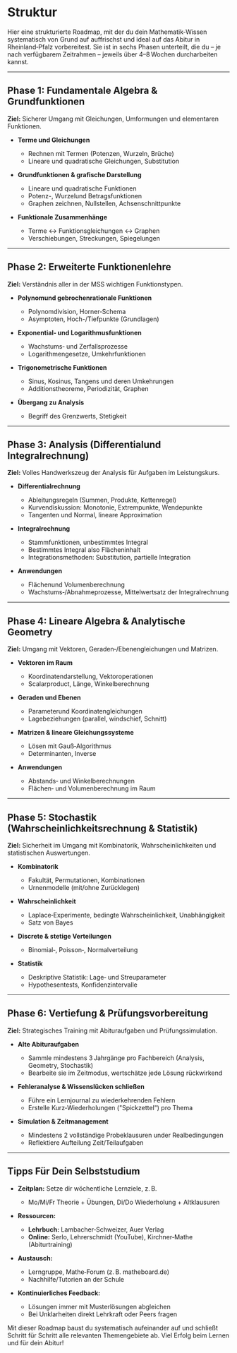 # Struktur

Hier eine strukturierte Roadmap, mit der du dein Mathematik‑Wissen systematisch von Grund auf auffrischst und ideal auf das Abitur in Rheinland‑Pfalz vorbereitest. Sie ist in sechs Phasen unterteilt, die du – je nach verfügbarem Zeitrahmen – jeweils über 4–8 Wochen durcharbeiten kannst.

---

## Phase 1: Fundamentale Algebra & Grundfunktionen

**Ziel:** Sicherer Umgang mit Gleichungen, Umformungen und elementaren Funktionen.

* **Terme und Gleichungen**

	* Rechnen mit Termen (Potenzen, Wurzeln, Brüche)
	* Lineare und quadratische Gleichungen, Substitution
* **Grundfunktionen & grafische Darstellung**

	* Lineare und quadratische Funktionen
	* Potenz-, Wurzelund Betragsfunktionen
	* Graphen zeichnen, Nullstellen, Achsenschnittpunkte
* **Funktionale Zusammenhänge**

	* Terme ↔ Funktionsgleichungen ↔ Graphen
	* Verschiebungen, Streckungen, Spiegelungen

---

## Phase 2: Erweiterte Funktionenlehre

**Ziel:** Verständnis aller in der MSS wichtigen Funktionstypen.

* **Polynomund gebrochen­rationale Funktionen**

	* Polynomdivision, Horner‐Schema
	* Asymptoten, Hoch-/Tiefpunkte (Grundlagen)
* **Exponential‑ und Logarithmus­funktionen**

	* Wachstums‑ und Zerfallsprozesse
	* Logarithmengesetze, Umkehrfunktionen
* **Trigonometrische Funktionen**

	* Sinus, Kosinus, Tangens und deren Umkehrungen
	* Additionstheoreme, Periodizität, Graphen
* **Übergang zu Analysis**

	* Begriff des Grenzwerts, Stetigkeit

---

## Phase 3: Analysis (Differentialund Integralrechnung)

**Ziel:** Volles Handwerkszeug der Analysis für Aufgaben im Leistungskurs.

* **Differentialrechnung**

	* Ableitungsregeln (Summen, Produkte, Kettenregel)
	* Kurvendiskussion: Monotonie, Extrempunkte, Wendepunkte
	* Tangenten und Normal, lineare Approximation
* **Integralrechnung**

	* Stammfunktionen, unbestimmtes Integral
	* Bestimmtes Integral also Flächeninhalt
	* Integrationsmethoden: Substitution, partielle Integration
* **Anwendungen**

	* Flächenund Volumenberechnung
	* Wachstums‐/Abnahmeprozesse, Mittelwertsatz der Integralrechnung

---

## Phase 4: Lineare Algebra & Analytische Geometry

**Ziel:** Umgang mit Vektoren, Geraden‐/Ebenengleichungen und Matrizen.

* **Vektoren im Raum**

	* Koordinatendarstellung, Vektoroperationen
	* Scalar­product, Länge, Winkelberechnung
* **Geraden und Ebenen**

	* Parameterund Koordinatengleichungen
	* Lagebeziehungen (parallel, windschief, Schnitt)
* **Matrizen & lineare Gleichungssysteme**

	* Lösen mit Gauß‐Algorithmus
	* Determinanten, Inverse
* **Anwendungen**

	* Abstands‑ und Winkelberechnungen
	* Flächen‑ und Volumenberechnung im Raum

---

## Phase 5: Stochastik (Wahrscheinlichkeitsrechnung & Statistik)

**Ziel:** Sicherheit im Umgang mit Kombinatorik, Wahrscheinlichkeiten und statistischen Auswertungen.

* **Kombinatorik**

	* Fakultät, Permutationen, Kombinationen
	* Urnenmodelle (mit/ohne Zurücklegen)
* **Wahrscheinlichkeit**

	* Laplace‐Experimente, bedingte Wahrscheinlichkeit, Unabhängigkeit
	* Satz von Bayes
* **Discrete & stetige Verteilungen**

	* Binomial‑, Poisson‑, Normalverteilung
* **Statistik**

	* Deskriptive Statistik: Lage‑ und Streuparameter
	* Hypothesentests, Konfidenzintervalle

---

## Phase 6: Vertiefung & Prüfungsvorbereitung

**Ziel:** Strategisches Training mit Abituraufgaben und Prüfungssimulation.

* **Alte Abituraufgaben**

	* Sammle mindestens 3 Jahrgänge pro Fachbereich (Analysis, Geometry, Stochastik)
	* Bearbeite sie im Zeit­modus, wertschätze jede Lösung rückwirkend
* **Fehleranalyse & Wissenslücken schließen**

	* Führe ein Lernjournal zu wiederkehrenden Fehlern
	* Erstelle Kurz‑Wiederholungen ("Spickzettel") pro Thema
* **Simulation & Zeitmanagement**

	* Mindestens 2 vollständige Probeklausuren under Realbedingungen
	* Reflektiere Aufteilung Zeit/Teilaufgaben

---

## Tipps Für Dein Selbststudium

* **Zeitplan:** Setze dir wöchentliche Lernziele, z. B.

	* Mo/Mi/Fr Theorie + Übungen, Di/Do Wiederholung + Altklausuren
* **Ressourcen:**

	* **Lehrbuch:** Lambacher‑Schweizer, Auer Verlag
	* **Online:** Serlo, Lehrerschmidt (YouTube), Kirchner‑Mathe (Abiturtraining)
* **Austausch:**

	* Lerngruppe, Mathe‑Forum (z. B. matheboard.de)
	* Nachhilfe/Tutorien an der Schule
* **Kontinuierliches Feedback:**

	* Lösungen immer mit Musterlösungen abgleichen
	* Bei Unklarheiten direkt Lehrkraft oder Peers fragen

Mit dieser Roadmap baust du systematisch aufeinander auf und schließt Schritt für Schritt alle relevanten Themengebiete ab. Viel Erfolg beim Lernen und für dein Abitur!
